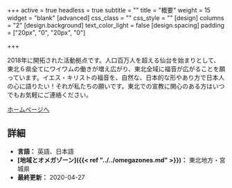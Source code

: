 +++
active = true
headless = true
subtitle = ""
title = "概要"
weight = 15
widget = "blank"
[advanced]
css_class = ""
css_style = ""
[design]
columns = "2"
[design.background]
text_color_light = false
[design.spacing]
padding = ["20px", "0", "20px", "0"]

+++

2018年に開拓された活動拠点です。人口百万人を超える仙台を始まりとして、東北６県全てにワイワムの働きが増え広がり、東北全域に福音が広がることを願っています。イエス・キリストの福音を、自然な、日本的な形やあり方で日本人の心に語りたい！それが私たちの願いです。東北での宣教に関心のある方はいつでもお気軽にご連絡ください。

[ホームページへ](https://ywamsendai.org/ja/)

## 詳細

* **言語：** 英語、日本語
* **[地域とオメガゾーン]({{< ref "../../omegazones.md" >}})：** 東北地方・宮城県
* **最終更新：** 2020-04-27
